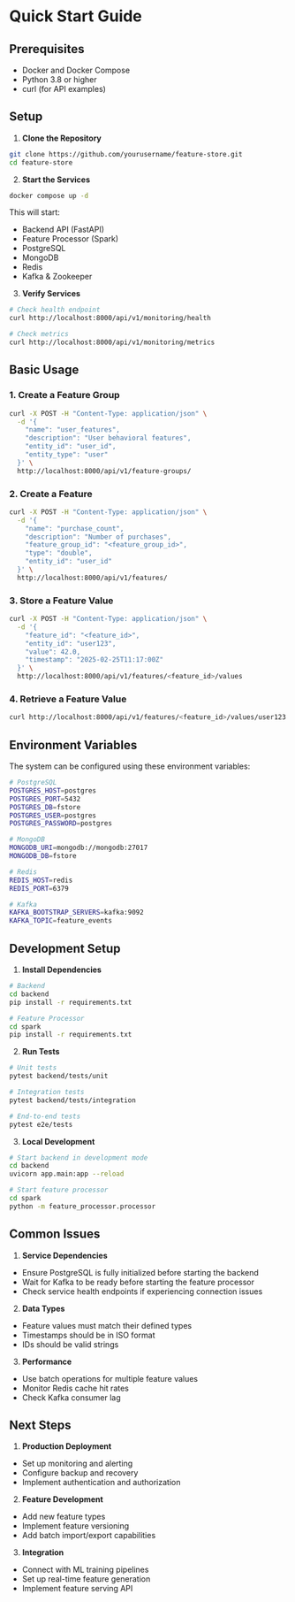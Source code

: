 # Quick Start Guide

## Prerequisites
- Docker and Docker Compose
- Python 3.8 or higher
- curl (for API examples)

## Setup

1. **Clone the Repository**
```bash
git clone https://github.com/yourusername/feature-store.git
cd feature-store
```

2. **Start the Services**
```bash
docker compose up -d
```

This will start:
- Backend API (FastAPI)
- Feature Processor (Spark)
- PostgreSQL
- MongoDB
- Redis
- Kafka & Zookeeper

3. **Verify Services**
```bash
# Check health endpoint
curl http://localhost:8000/api/v1/monitoring/health

# Check metrics
curl http://localhost:8000/api/v1/monitoring/metrics
```

## Basic Usage

### 1. Create a Feature Group
```bash
curl -X POST -H "Content-Type: application/json" \
  -d '{
    "name": "user_features",
    "description": "User behavioral features",
    "entity_id": "user_id",
    "entity_type": "user"
  }' \
  http://localhost:8000/api/v1/feature-groups/
```

### 2. Create a Feature
```bash
curl -X POST -H "Content-Type: application/json" \
  -d '{
    "name": "purchase_count",
    "description": "Number of purchases",
    "feature_group_id": "<feature_group_id>",
    "type": "double",
    "entity_id": "user_id"
  }' \
  http://localhost:8000/api/v1/features/
```

### 3. Store a Feature Value
```bash
curl -X POST -H "Content-Type: application/json" \
  -d '{
    "feature_id": "<feature_id>",
    "entity_id": "user123",
    "value": 42.0,
    "timestamp": "2025-02-25T11:17:00Z"
  }' \
  http://localhost:8000/api/v1/features/<feature_id>/values
```

### 4. Retrieve a Feature Value
```bash
curl http://localhost:8000/api/v1/features/<feature_id>/values/user123
```

## Environment Variables

The system can be configured using these environment variables:

```bash
# PostgreSQL
POSTGRES_HOST=postgres
POSTGRES_PORT=5432
POSTGRES_DB=fstore
POSTGRES_USER=postgres
POSTGRES_PASSWORD=postgres

# MongoDB
MONGODB_URI=mongodb://mongodb:27017
MONGODB_DB=fstore

# Redis
REDIS_HOST=redis
REDIS_PORT=6379

# Kafka
KAFKA_BOOTSTRAP_SERVERS=kafka:9092
KAFKA_TOPIC=feature_events
```

## Development Setup

1. **Install Dependencies**
```bash
# Backend
cd backend
pip install -r requirements.txt

# Feature Processor
cd spark
pip install -r requirements.txt
```

2. **Run Tests**
```bash
# Unit tests
pytest backend/tests/unit

# Integration tests
pytest backend/tests/integration

# End-to-end tests
pytest e2e/tests
```

3. **Local Development**
```bash
# Start backend in development mode
cd backend
uvicorn app.main:app --reload

# Start feature processor
cd spark
python -m feature_processor.processor
```

## Common Issues

1. **Service Dependencies**
- Ensure PostgreSQL is fully initialized before starting the backend
- Wait for Kafka to be ready before starting the feature processor
- Check service health endpoints if experiencing connection issues

2. **Data Types**
- Feature values must match their defined types
- Timestamps should be in ISO format
- IDs should be valid strings

3. **Performance**
- Use batch operations for multiple feature values
- Monitor Redis cache hit rates
- Check Kafka consumer lag

## Next Steps

1. **Production Deployment**
- Set up monitoring and alerting
- Configure backup and recovery
- Implement authentication and authorization

2. **Feature Development**
- Add new feature types
- Implement feature versioning
- Add batch import/export capabilities

3. **Integration**
- Connect with ML training pipelines
- Set up real-time feature generation
- Implement feature serving API
